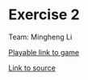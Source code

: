 # Exercise 2

Team: Mingheng Li

[Playable link to game](https://mingheng117.github.io/game615-spring2023/exercises/exercise02/play/)

[Link to source](https://mingheng117.github.io/game615-spring2023/exercises/exercise02/)
